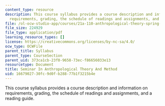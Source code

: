 ```yaml
---
content_type: resource
description: This course syllabus provides a course description and information on
  requirements, grading, the schedule of readings and assignments, and a reading guide.
file: /ol-ocw-studio-app/courses/21a-110-anthropological-theory-spring-2003/1667902730fc9d0fb28877b1f3215b4e_anthropology21A110syl.pdf
file_size: 224929
file_type: application/pdf
learning_resource_types: []
license: https://creativecommons.org/licenses/by-nc-sa/4.0/
ocw_type: OCWFile
parent_title: Syllabus
parent_type: CourseSection
parent_uid: 373ca1cb-23f0-9658-73ec-f86656033e13
resourcetype: Document
title: Seminar In Anthropological Theory And Method
uid: 16679027-30fc-9d0f-b288-77b1f3215b4e
---
```

This course syllabus provides a course description and information on requirements, grading, the schedule of readings and assignments, and a reading guide.